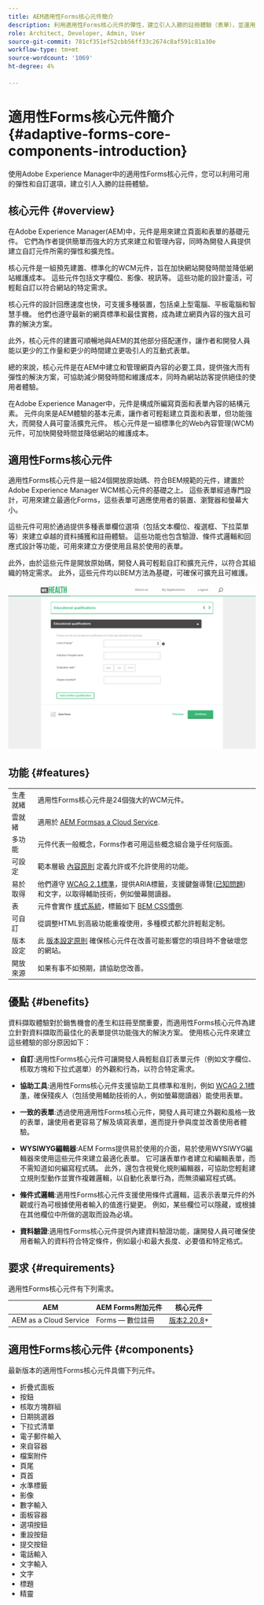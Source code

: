 ```yaml
---
title: AEM適用性Forms核心元件簡介
description: 利用適用性Forms核心元件的彈性，建立引人入勝的註冊體驗（表單），並運用Adobe Experience Manager的強大功能提供。
role: Architect, Developer, Admin, User
source-git-commit: 781cf351ef52cbb56ff33c2674c8af591c81a30e
workflow-type: tm+mt
source-wordcount: '1069'
ht-degree: 4%

---
```



# 適用性Forms核心元件簡介 {#adaptive-forms-core-components-introduction}

使用Adobe Experience Manager中的適用性Forms核心元件，您可以利用可用的彈性和自訂選項，建立引人入勝的註冊體驗。

## 核心元件  {#overview}

在Adobe Experience Manager(AEM)中，元件是用來建立頁面和表單的基礎元件。 它們為作者提供簡單而強大的方式來建立和管理內容，同時為開發人員提供建立自訂元件所需的彈性和擴充性。

核心元件是一組預先建置、標準化的WCM元件，旨在加快網站開發時間並降低網站維護成本。 這些元件包括文字欄位、影像、視訊等。 這些功能的設計靈活，可輕鬆自訂以符合網站的特定需求。

核心元件的設計回應速度也快，可支援多種裝置，包括桌上型電腦、平板電腦和智慧手機。 他們也遵守最新的網頁標準和最佳實務，成為建立網頁內容的強大且可靠的解決方案。

此外，核心元件的建置可順暢地與AEM的其他部分搭配運作，讓作者和開發人員能以更少的工作量和更少的時間建立更吸引人的互動式表單。

總的來說，核心元件是在AEM中建立和管理網頁內容的必要工具，提供強大而有彈性的解決方案，可協助減少開發時間和維護成本，同時為網站訪客提供絕佳的使用者體驗。

在Adobe Experience Manager中，元件是構成所編寫頁面和表單內容的結構元素。 元件向來是AEM體驗的基本元素，讓作者可輕鬆建立頁面和表單，但功能強大，而開發人員可靈活擴充元件。 核心元件是一組標準化的Web內容管理(WCM)元件，可加快開發時間並降低網站的維護成本。

## 適用性Forms核心元件

適用性Forms核心元件是一組24個開放原始碼、符合BEM規範的元件，建置於Adobe Experience Manager WCM核心元件的基礎之上。 這些表單經過專門設計，可用來建立最適化Forms，這些表單可適應使用者的裝置、瀏覽器和螢幕大小。

這些元件可用於通過提供多種表單欄位選項（包括文本欄位、複選框、下拉菜單等）來建立卓越的資料捕獲和註冊體驗。 這些功能也包含驗證、條件式邏輯和回應式設計等功能，可用來建立方便使用且易於使用的表單。

此外，由於這些元件是開放原始碼，開發人員可輕鬆自訂和擴充元件，以符合其組織的特定需求。 此外，這些元件均以BEM方法為基礎，可確保可擴充且可維護。

![](assets/sample-adaptive-form.png)

## 功能 {#features}

|  |  |
|---|---|
| 生產就緒 | 適用性Forms核心元件是24個強大的WCM元件。 |
| 雲就緒 | 適用於  [AEM Formsas a Cloud Service](https://experienceleague.adobe.com/docs/experience-manager-cloud-service/content/forms/home.html). |
| 多功能 | 元件代表一般概念，Forms作者可用這些概念組合幾乎任何版面。 |
| 可設定 | 範本層級 [內容原則](https://experienceleague.adobe.com/docs/experience-manager-cloud-service/content/implementing/developing/full-stack/components-templates/templates.html#content-policies) 定義允許或不允許使用的功能。 |
| 易於取得 | 他們遵守 [WCAG 2.1標準](https://www.w3.org/TR/WCAG21/)，提供ARIA標籤，支援鍵盤導覽([已知問題](https://github.com/adobe/aem-core-wcm-components/issues?utf8=✓&amp;q=is%3Aissue+is%3Aopen+accessibility+in%3Atitle))和文字，以取得輔助技術，例如螢幕閱讀器。 |
| 表 | 元件會實作 [樣式系統](https://experienceleague.adobe.com/docs/experience-manager-cloud-service/content/sites/authoring/features/style-system.html)，標籤如下 [BEM CSS慣例](http://getbem.com/). |
| 可自訂 | 從調整HTML到高級功能重複使用，多種模式都允許輕鬆定制。 |
| 版本設定 | 此 [版本設定原則](https://github.com/adobe/aem-core-wcm-components/wiki/Versioning-policies) 確保核心元件在改善可能影響您的項目時不會破壞您的網站。 |
| 開放來源 | 如果有事不如預期，請協助您改善。 |

## 優點 {#benefits}

資料擷取體驗對於銷售機會的產生和註冊至關重要，而適用性Forms核心元件為建立針對資料擷取而最佳化的表單提供功能強大的解決方案。 使用核心元件來建立這些體驗的部分原因如下：

* **自訂**:適用性Forms核心元件可讓開發人員輕鬆自訂表單元件（例如文字欄位、核取方塊和下拉式選單）的外觀和行為，以符合特定需求。

* **協助工具**:適用性Forms核心元件支援協助工具標準和准則，例如  [WCAG 2.1標準](https://www.w3.org/TR/WCAG21/)，確保殘疾人（包括使用輔助技術的人，例如螢幕閱讀器）能使用表單。

* **一致的表單**:透過使用適用性Forms核心元件，開發人員可建立外觀和風格一致的表單，讓使用者更容易了解及填寫表單，進而提升參與度並改善使用者體驗。

* **WYSIWYG編輯器**:AEM Forms提供易於使用的介面，易於使用WYSIWYG編輯器來使用這些元件來建立最適化表單。 它可讓表單作者建立和編輯表單，而不需知道如何編寫程式碼。 此外，還包含視覺化規則編輯器，可協助您輕鬆建立規則型動作並實作複雜邏輯，以自動化表單行為，而無須編寫程式碼。

* **條件式邏輯**:適用性Forms核心元件支援使用條件式邏輯，這表示表單元件的外觀或行為可根據使用者輸入的值進行變更。 例如，某些欄位可以隱藏，或根據在其他欄位中所做的選取而設為必填。

* **資料驗證**:適用性Forms核心元件提供內建資料驗證功能，讓開發人員可確保使用者輸入的資料符合特定條件，例如最小和最大長度、必要值和特定格式。

## 要求 {#requirements}

適用性Forms核心元件有下列需求。

| AEM | AEM Forms附加元件 | 核心元件 |
|---|---|---|
| AEM as a Cloud Service  | Forms — 數位註冊 | [版本2.20.8](/help/versions.md)+ |


## 適用性Forms核心元件 {#components}

最新版本的適用性Forms核心元件具備下列元件。

* 折疊式面板
* 按鈕
* 核取方塊群組
* 日期挑選器
* 下拉式清單
* 電子郵件輸入
* 來自容器
* 檔案附件
* 頁尾
* 頁首
* 水準標籤
* 影像
* 數字輸入
* 面板容器
* 選項按鈕
* 重設按鈕
* 提交按鈕
* 電話輸入
* 文字輸入
* 文字
* 標題
* 精靈

